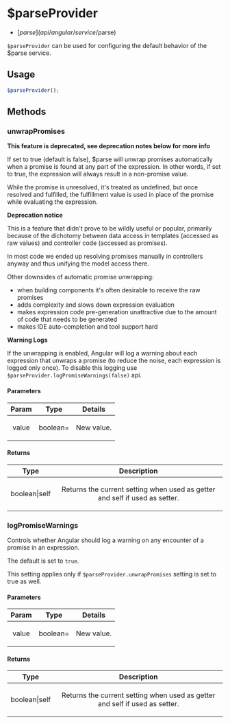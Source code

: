 



# $parseProvider


* [$parse](api/angular/service/$parse)








`$parseProvider` can be used for configuring the default behavior of the $parse
 service.







  

## Usage
```js
$parseProvider();
```








## Methods
### unwrapPromises
**This feature is deprecated, see deprecation notes below for more info**

If set to true (default is false), $parse will unwrap promises automatically when a promise is
found at any part of the expression. In other words, if set to true, the expression will always
result in a non-promise value.

While the promise is unresolved, it's treated as undefined, but once resolved and fulfilled,
the fulfillment value is used in place of the promise while evaluating the expression.

**Deprecation notice**

This is a feature that didn't prove to be wildly useful or popular, primarily because of the
dichotomy between data access in templates (accessed as raw values) and controller code
(accessed as promises).

In most code we ended up resolving promises manually in controllers anyway and thus unifying
the model access there.

Other downsides of automatic promise unwrapping:

- when building components it's often desirable to receive the raw promises
- adds complexity and slows down expression evaluation
- makes expression code pre-generation unattractive due to the amount of code that needs to be
  generated
- makes IDE auto-completion and tool support hard

**Warning Logs**

If the unwrapping is enabled, Angular will log a warning about each expression that unwraps a
promise (to reduce the noise, each expression is logged only once). To disable this logging use
`$parseProvider.logPromiseWarnings(false)` api.


#### Parameters

| Param | Type | Details |
| :--: | :--: | :--: |
| value | boolean= | <p>New value.</p>  |




#### Returns</h4>

| Type | Description |
| :--: | :--: |
| boolean&#124;self | <p>Returns the current setting when used as getter and self if used as setter.</p>  |




### logPromiseWarnings
Controls whether Angular should log a warning on any encounter of a promise in an expression.

The default is set to `true`.

This setting applies only if `$parseProvider.unwrapPromises` setting is set to true as well.


#### Parameters

| Param | Type | Details |
| :--: | :--: | :--: |
| value | boolean= | <p>New value.</p>  |




#### Returns</h4>

| Type | Description |
| :--: | :--: |
| boolean&#124;self | <p>Returns the current setting when used as getter and self if used as setter.</p>  |










